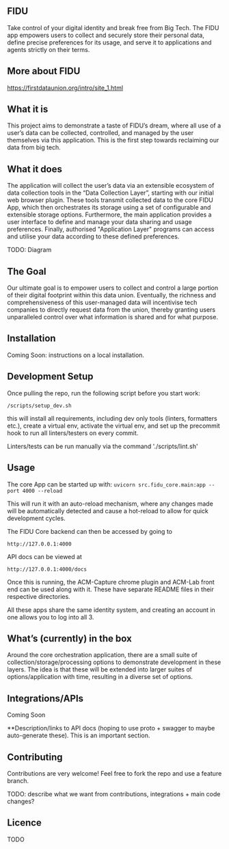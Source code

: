 ## FIDU

Take control of your digital identity and break free from Big Tech. The FIDU app empowers users to collect and securely store their personal data, define precise preferences for its usage, and serve it to applications and agents strictly on their terms.

## More about FIDU

https://firstdataunion.org/intro/site_1.html 

## What it is

This project aims to demonstrate a taste of FIDU’s dream, where all use of a user’s data can be collected, controlled, and managed by the user themselves via this application. This is the first step towards reclaiming our data from big tech. 

## What it does

The application will collect the user’s data via an extensible ecosystem of data collection tools in the “Data Collection Layer”, starting with our initial web browser plugin. These tools transmit collected data to the core FIDU App, which then orchestrates its storage using a set of configurable and extensible storage options. Furthermore, the main application provides a user interface to define and manage your data sharing and usage preferences. Finally, authorised "Application Layer" programs can access and utilise your data  according to these defined preferences. 

TODO: Diagram


## The Goal

Our ultimate goal is to empower users to collect and control a large portion of their digital footprint within this data union. Eventually, the richness and comprehensiveness of this user-managed data will incentivise tech companies to directly request data from the union, thereby granting users unparalleled control over what information is shared and for what purpose.

## Installation

Coming Soon: instructions on a local installation. 

## Development Setup

Once pulling the repo, run the following script before you start work:

`/scripts/setup_dev.sh`

this will install all requirements, including dev only tools (linters, formatters etc.), 
create a virtual env, activate the virtual env, and set up the precommit hook to run all linters/testers on every commit. 

Linters/tests can be run manually via the command './scripts/lint.sh'

## Usage

The core App can be started up with:
`uvicorn src.fidu_core.main:app --port 4000 --reload`

This will run it with an auto-reload mechanism, where any changes made will be automatically detected and cause a hot-reload to allow for quick development cycles. 

The FIDU Core backend can then be accessed by going to 

`http://127.0.0.1:4000`

API docs can be viewed at

`http://127.0.0.1:4000/docs`

Once this is running, the ACM-Capture chrome plugin and ACM-Lab front end can be used along with it. These have separate README files in their respective directories. 

All these apps share the same identity system, and creating an account in one allows you to log into all 3. 


## What’s (currently) in the box

Around the core orchestration application, there are a small suite of collection/storage/processing options to demonstrate development in these layers. The idea is that these will be extended into larger suites of options/application with time, resulting in a diverse set of options.

## Integrations/APIs

Coming Soon

**Description/links to API docs (hoping to use proto + swagger to maybe auto-generate these). This is an important section. 

## Contributing

Contributions are very welcome! Feel free to fork the repo and use a feature branch. 

TODO: describe what we want from contributions, integrations + main code changes?

## Licence

TODO
